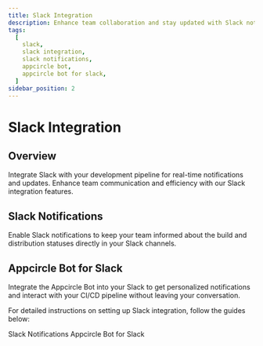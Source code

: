 ```yaml
---
title: Slack Integration
description: Enhance team collaboration and stay updated with Slack notifications and Appcircle bot for Slack.
tags:
  [
    slack,
    slack integration,
    slack notifications,
    appcircle bot,
    appcircle bot for slack,
  ]
sidebar_position: 2
---
```


# Slack Integration

## Overview

Integrate Slack with your development pipeline for real-time notifications and updates. Enhance team communication and efficiency with our Slack integration features.

## Slack Notifications

Enable Slack notifications to keep your team informed about the build and distribution statuses directly in your Slack channels.

## Appcircle Bot for Slack

Integrate the Appcircle Bot into your Slack to get personalized notifications and interact with your CI/CD pipeline without leaving your conversation.

For detailed instructions on setting up Slack integration, follow the guides below:

<ContentRef url="/account/my-organization/notifications/slack/slack-notifications"> Slack Notifications </ContentRef>
<ContentRef url="/account/my-organization/notifications/slack/appcircle-bot-for-slack"> Appcircle Bot for Slack </ContentRef>
